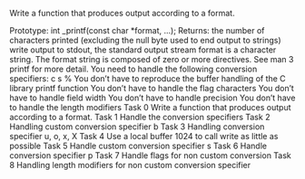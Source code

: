 Write a function that produces output according to a format.

Prototype: int _printf(const char *format, ...);
Returns: the number of characters printed (excluding the null byte used to end output to strings)
write output to stdout, the standard output stream
format is a character string. The format string is composed of zero or more directives. See man 3 printf for more detail. You need to handle the following conversion specifiers:
c
s
%
You don’t have to reproduce the buffer handling of the C library printf function
You don’t have to handle the flag characters
You don’t have to handle field width
You don’t have to handle precision
You don’t have to handle the length modifiers
Task 0
Write a function that produces output according to a format.
Task 1
Handle the conversion specifiers
Task 2
Handling custom conversion specifier b
Task 3
Handling conversion specifier u, o, x, X
Task 4
Use a local buffer 1024 to call write as little as possible
Task 5
Handle custom conversion specifier s
Task 6
Handle conversion specifier p
Task 7
Handle flags for non custom conversion
Task 8
Handling length modifiers for non custom conversion specifier 
